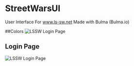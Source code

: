 # StreetWarsUI
User Interface For www.ls-sw.net 
Made with Bulma (Bulma.io)

##Colors
![LSSW Login Page](https://i.imgur.com/faopGZQ.png "Color Scheme")

## Login Page
![LSSW Login Page](https://i.imgur.com/tYRvIrv.png "Login Page")
